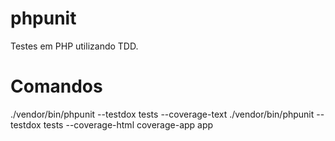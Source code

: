 # phpunit

Testes em PHP utilizando TDD.

# Comandos

./vendor/bin/phpunit --testdox tests --coverage-text
./vendor/bin/phpunit --testdox tests --coverage-html coverage-app app
